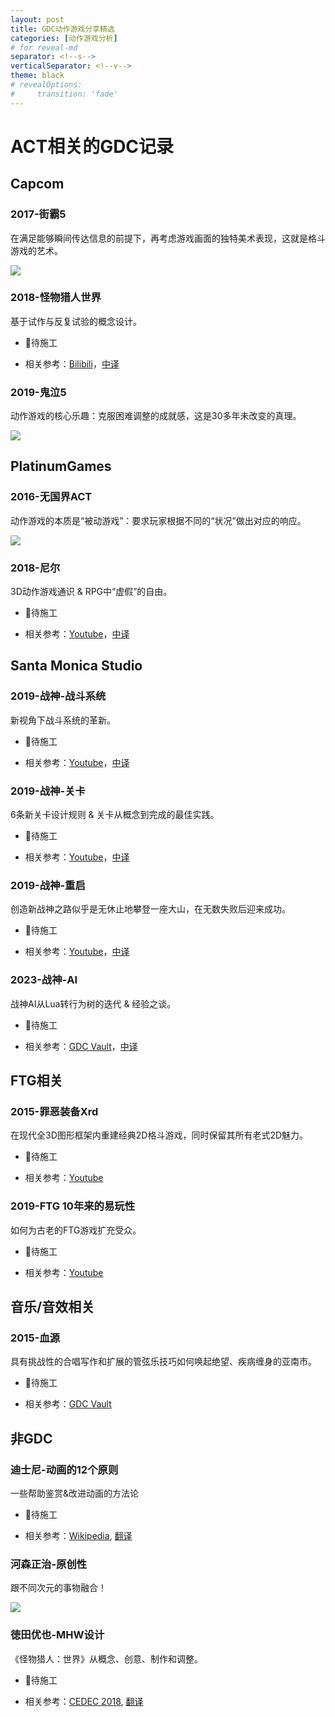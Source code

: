 ```yaml
---
layout: post
title: GDC动作游戏分享精选
categories: [动作游戏分析]
# for reveal-md
separator: <!--s-->
verticalSeparator: <!--v-->
theme: black
# revealOptions:
#     transition: 'fade'
---
```


# ACT相关的GDC记录

<!--s-->

## Capcom


<!--v-->

### 2017-街霸5

在满足能够瞬间传达信息的前提下，再考虑游戏画面的独特美术表现，这就是格斗游戏的艺术。

![](/assets/img/skill/GDC/1.png)


<!--v-->


### 2018-怪物猎人世界

基于试作与反复试验的概念设计。

+ 🚧待施工

+ 相关参考：[Bilibili](https://www.bilibili.com/video/BV1vW411u7NN)，[中译](https://www.gcores.com/videos/174499)


<!--v-->

### 2019-鬼泣5

动作游戏的核心乐趣：克服困难调整的成就感，这是30多年未改变的真理。

![](/assets/img/skill/GDC/2.png)


<!--s-->

## PlatinumGames

<!--v-->

### 2016-无国界ACT

动作游戏的本质是“被动游戏”：要求玩家根据不同的“状况”做出对应的响应。

![](/assets/img/skill/GDC/3.png)


<!--v-->

### 2018-尼尔

3D动作游戏通识 & RPG中“虚假”的自由。

+ 🚧待施工

+ 相关参考：[Youtube](https://www.youtube.com/watch?v=jKbH9i5axxU)，[中译](https://www.bilibili.com/read/cv3530623/)


<!--s-->

<!-- ## KOEI TECMO -->


<!--v-->

<!-- ### 2017-仁王

从测试中调整游戏。

+ 🚧待施工

+ 相关参考：[Youtube](https://www.youtube.com/watch?v=bqCSzO15VME) -->


<!--s-->

<!-- ## Nintendo -->


<!--v-->

<!-- ### 1999-宫本茂

游戏是一个更大、更广阔的世界的一部分。

+ 🚧待施工

+ 相关参考：[Youtube](https://www.youtube.com/watch?v=a9DlhDRZ0yA) -->

<!--v-->

<!-- ### 2005-岩田聪

玩家之心

+ 🚧待施工

+ 相关参考：[Youtube](https://www.youtube.com/watch?v=RMrj8gdUfCU)，[中译](https://www.bilibili.com/video/BV1FA41147j7) -->


<!--v-->

<!-- ### 2017-Zelda:BotW

勇气三角，革新玩法；智慧三角，想法落地；力量三角，美学统一。

+ 🚧待施工

+ 相关参考：[Youtube](https://www.youtube.com/watch?v=QyMsF31NdNc)，[中译](https://cowlevel.net/article/2091350)，[中译2](http://www.gamelook.com.cn/2022/12/504104) -->


<!--s-->
## Santa Monica Studio


<!--v-->

### 2019-战神-战斗系统

新视角下战斗系统的革新。

+ 🚧待施工

+ 相关参考：[Youtube](https://www.youtube.com/watch?v=hE5tWF-Ou2k)，[中译](https://indienova.com/indie-game-development/evolving-combat-in-god-of-war-for-a-new-perspective/)


<!--v-->

### 2019-战神-关卡

6条新关卡设计规则 & 关卡从概念到完成的最佳实践。

+ 🚧待施工

+ 相关参考：[Youtube](https://www.youtube.com/watch?v=eSB29qx6sWw)，[中译](http://www.gamelook.com.cn/2021/06/445171)

<!--v-->

### 2019-战神-重启

创造新战神之路似乎是无休止地攀登一座大山，在无数失败后迎来成功。

+ 🚧待施工

+ 相关参考：[Youtube](https://www.youtube.com/watch?v=aIb-Lt7WX_s)，[中译](https://www.bilibili.com/video/av50616216)


<!--v-->

### 2023-战神-AI

战神AI从Lua转行为树的迭代 & 经验之谈。

+ 🚧待施工

+ 相关参考：[GDC Vault](https://www.gdcvault.com/play/1029286/Preparing-AI-Systems-for-God)，[中译](https://zhuanlan.zhihu.com/p/627081489)

<!--s-->


## FTG相关


<!--v-->

<!-- ### 2014-骷髅女孩

如何在2D游戏中获得最清晰、最流畅的动画并使其与游戏玩法配合。

+ 🚧待施工

+ 相关参考：[Youtube](https://www.youtube.com/watch?v=bqCSzO15VME) -->

<!--v-->

<!-- ### 2015-骷髅女孩

2D传统动画演示，Skullgirls的动画制作方式。

+ 🚧待施工

+ 相关参考：[Youtube](https://www.youtube.com/watch?v=z-5djm1pRpU) -->


<!--v-->

### 2015-罪恶装备Xrd

在现代全3D图形框架内重建经典2D格斗游戏，同时保留其所有老式2D魅力。

+ 🚧待施工

+ 相关参考：[Youtube](https://www.youtube.com/watch?v=yhGjCzxJV3E)


<!--v-->

### 2019-FTG 10年来的易玩性

如何为古老的FTG游戏扩充受众。

+ 🚧待施工

+ 相关参考：[Youtube](https://www.youtube.com/watch?v=yhGjCzxJV3E)


<!--s-->


## 音乐/音效相关


<!--v-->

### 2015-血源

具有挑战性的合唱写作和扩展的管弦乐技巧如何唤起绝望、疾病缠身的亚南市。

+ 🚧待施工

+ 相关参考：[GDC Vault](https://gdcvault.com/play/1023339/The-Gothic-Horror-Music-of)


<!--s-->
## 非GDC


<!--v-->

### 迪士尼-动画的12个原则

一些帮助鉴赏&改进动画的方法论

+ 🚧待施工

+ 相关参考：[Wikipedia](https://en.wikipedia.org/wiki/Twelve_basic_principles_of_animation), [翻译](https://www.bloopanimation.com/zh/the-12-principles-of-animation/)


<!--v-->

### 河森正治-原创性

跟不同次元的事物融合！

![](/assets/img/skill/GDC/4.png)


<!--v-->

### 徳田优也-MHW设计

《怪物猎人：世界》从概念、创意、制作和调整。

+ 🚧待施工

+ 相关参考：[CEDEC 2018](https://cedil.cesa.or.jp/cedil_sessions/view/1942), [翻译](https://www.bilibili.com/video/BV1LM4y1n7Pd)
